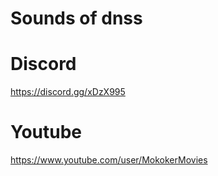 # Sounds of dnss

# Discord
https://discord.gg/xDzX995

# Youtube
https://www.youtube.com/user/MokokerMovies
